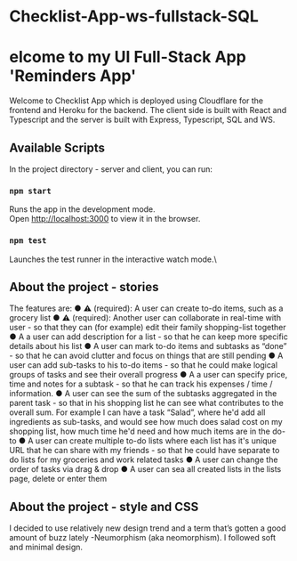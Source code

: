 # Checklist-App-ws-fullstack-SQL

# elcome to my UI Full-Stack App 'Reminders App' 

Welcome to Checklist App which is deployed using Cloudflare for the frontend and Heroku for the backend. The client side is built with React and Typescript and the server is built with Express, Typescript, SQL and WS.

## Available Scripts

In the project directory - server and client, you can run:

### `npm start`

Runs the app in the development mode.\
Open [http://localhost:3000](http://localhost:3000) to view it in the browser.

### `npm test`

Launches the test runner in the interactive watch mode.\

## About the project - stories

The features are:
● ⚠ (required): A user can create to-do items, such as a grocery list
● ⚠ (required): Another user can collaborate in real-time with user - so that they can (for example) edit their family shopping-list together
● A a user can add description for a list - so that he can keep more specific details about his list
● A user can mark to-do items and subtasks as “done” - so that he can avoid clutter and focus on things that are still pending
● A user can add sub-tasks to his to-do items - so that he could make logical groups of tasks and see their overall progress
● A a user can specify price, time and notes for a subtask - so that he can track his
expenses / time / information.
● A user can see the sum of the subtasks aggregated in the parent task - so that in his shopping list he can see what contributes to the overall sum. For example I can have a task “Salad”, where he'd add all ingredients as sub-tasks, and would see how much does salad cost on my shopping list, how much time he'd need and how much items are in the do-to
● A user can create multiple to-do lists where each list has it's unique URL that he can share with my friends - so that he could have separate to do lists for my groceries and work related tasks
● A user can change the order of tasks via drag & drop
● A user can sea all created lists in the lists page, delete or enter them

## About the project - style and CSS

I decided to use relatively new design trend and a term that’s gotten a good amount of buzz lately -Neumorphism (aka neomorphism). I followed soft and minimal design.

